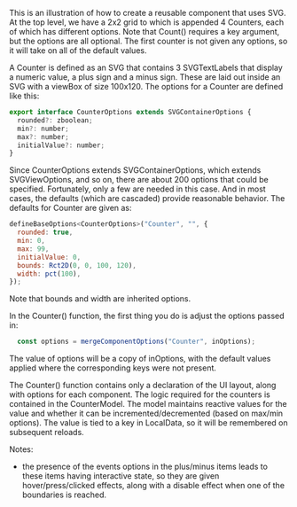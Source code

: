 This is an illustration of how to create a reusable component that uses SVG. At the top level, we have a 2x2 grid to which is appended 4 Counters, each of which has different options. Note that Count() requires a key argument, but the options are all optional. The first counter is not given any options, so it will take on all of the default values.

A Counter is defined as an SVG that contains 3 SVGTextLabels that display a numeric value, a plus sign and a minus sign.  These are laid out inside an SVG with a viewBox of size 100x120. The options for a Counter are defined like this:

```js
export interface CounterOptions extends SVGContainerOptions {
  rounded?: zboolean;
  min?: number;
  max?: number;
  initialValue?: number;
}
```

Since CounterOptions extends SVGContainerOptions, which extends SVGViewOptions, and so on, there are about 200 options that could be specified. Fortunately, only a few are needed in this case. And in most cases, the defaults (which are cascaded) provide reasonable behavior.
The defaults for Counter are given as: 

```js
defineBaseOptions<CounterOptions>("Counter", "", {
  rounded: true,
  min: 0,
  max: 99,
  initialValue: 0,
  bounds: Rct2D(0, 0, 100, 120),
  width: pct(100),
});
```

Note that bounds and width are inherited options. 

In the Counter() function, the first thing you do is adjust the options passed in:

```js
  const options = mergeComponentOptions("Counter", inOptions);
```

The value of options will be a copy of inOptions, with the default values applied where the corresponding keys were not present.

The Counter() function contains only a declaration of the UI layout, along with options for each component. The logic required for the counters is contained in the CounterModel. The model maintains reactive values for the value and whether it can be incremented/decremented (based on max/min options). The value is tied to a key in LocalData, so it will be remembered on subsequent reloads.

Notes: 
  - the presence of the events options in the plus/minus items leads to these items having interactive state, so they are given hover/press/clicked effects, along with a disable effect when one of the boundaries is reached.
